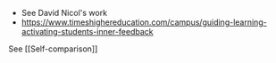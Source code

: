 - See David Nicol's work
- https://www.timeshighereducation.com/campus/guiding-learning-activating-students-inner-feedback

See [[Self-comparison]]

